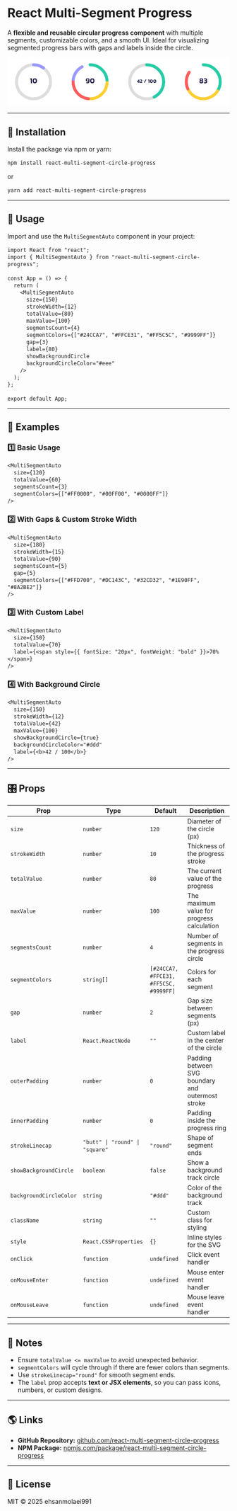 # React Multi-Segment Progress

A **flexible and reusable circular progress component** with multiple segments, customizable colors, and a smooth UI. Ideal for visualizing segmented progress bars with gaps and labels inside the circle.

[![Circular Progress Component](./assets/examples.png)](https://github.com/ehsanmolaei991/react-multi-segment-circle-progress/raw/main/assets/examples.png)

---

## 🚀 Installation

Install the package via npm or yarn:

```sh
npm install react-multi-segment-circle-progress
```

or

```sh
yarn add react-multi-segment-circle-progress
```

---

## 🔧 Usage

Import and use the `MultiSegmentAuto` component in your project:

```tsx
import React from "react";
import { MultiSegmentAuto } from "react-multi-segment-circle-progress";

const App = () => {
  return (
    <MultiSegmentAuto
      size={150}
      strokeWidth={12}
      totalValue={80}
      maxValue={100}
      segmentsCount={4}
      segmentColors={["#24CCA7", "#FFCE31", "#FF5C5C", "#9999FF"]}
      gap={3}
      label={80}
      showBackgroundCircle
      backgroundCircleColor="#eee"
    />
  );
};

export default App;
```

---

## 🎨 Examples

### 1️⃣ **Basic Usage**


```tsx
<MultiSegmentAuto
  size={120}
  totalValue={60}
  segmentsCount={3}
  segmentColors={["#FF0000", "#00FF00", "#0000FF"]}
/>
```

### 2️⃣ **With Gaps & Custom Stroke Width**


```tsx
<MultiSegmentAuto
  size={180}
  strokeWidth={15}
  totalValue={90}
  segmentsCount={5}
  gap={5}
  segmentColors={["#FFD700", "#DC143C", "#32CD32", "#1E90FF", "#8A2BE2"]}
/>
```

### 3️⃣ **With Custom Label**


```tsx
<MultiSegmentAuto
  size={150}
  totalValue={70}
  label={<span style={{ fontSize: "20px", fontWeight: "bold" }}>70%</span>}
/>
```

### 4️⃣ **With Background Circle**

```tsx
<MultiSegmentAuto
  size={150}
  strokeWidth={12}
  totalValue={42}
  maxValue={100}
  showBackgroundCircle={true}
  backgroundCircleColor="#ddd"
  label={<b>42 / 100</b>}
/>
```

---

## 🎛️ Props

| Prop | Type | Default | Description |
|------|------|---------|-------------|
| `size` | `number` | `120` | Diameter of the circle (px) |
| `strokeWidth` | `number` | `10` | Thickness of the progress stroke |
| `totalValue` | `number` | `80` | The current value of the progress |
| `maxValue` | `number` | `100` | The maximum value for progress calculation |
| `segmentsCount` | `number` | `4` | Number of segments in the progress circle |
| `segmentColors` | `string[]` | `[#24CCA7, #FFCE31, #FF5C5C, #9999FF]` | Colors for each segment |
| `gap` | `number` | `2` | Gap size between segments (px) |
| `label` | `React.ReactNode` | `""` | Custom label in the center of the circle |
| `outerPadding` | `number` | `0` | Padding between SVG boundary and outermost stroke |
| `innerPadding` | `number` | `0` | Padding inside the progress ring |
| `strokeLinecap` | `"butt" \| "round" \| "square"` | `"round"` | Shape of segment ends |
| `showBackgroundCircle` | `boolean` | `false` | Show a background track circle |
| `backgroundCircleColor` | `string` | `"#ddd"` | Color of the background track |
| `className` | `string` | `""` | Custom class for styling |
| `style` | `React.CSSProperties` | `{}` | Inline styles for the SVG |
| `onClick` | `function` | `undefined` | Click event handler |
| `onMouseEnter` | `function` | `undefined` | Mouse enter event handler |
| `onMouseLeave` | `function` | `undefined` | Mouse leave event handler |

---

## 📌 Notes

- Ensure `totalValue <= maxValue` to avoid unexpected behavior.
- `segmentColors` will cycle through if there are fewer colors than segments.
- Use `strokeLinecap="round"` for smooth segment ends.
- The `label` prop accepts **text or JSX elements**, so you can pass icons, numbers, or custom designs.

---

## 🌎 Links

- **GitHub Repository:** [github.com/react-multi-segment-circle-progress](https://github.com/ehsanmolaei991/react-multi-segment-circle-progress)
- **NPM Package:** [npmjs.com/package/react-multi-segment-circle-progress](https://npmjs.com/package/react-multi-segment-circle-progress)

---

## 📜 License

MIT © 2025 ehsanmolaei991

